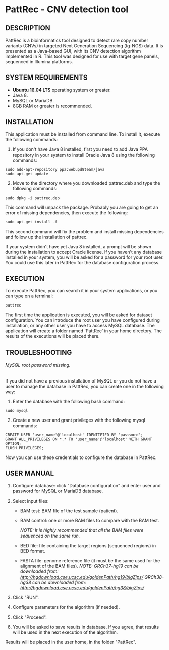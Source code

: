PattRec - CNV detection tool
=============================


DESCRIPTION
------------
PattRec is a bioinformatics tool designed to detect rare copy number variants (CNVs) in targeted Next Generation Sequencing (tg-NGS) data. It is presented as a Java-based GUI, with its CNV detection algorithm implemented in R.
This tool was designed for use with target gene panels, sequenced in Illumina platforms.




SYSTEM REQUIREMENTS
------------
- **Ubuntu 16.04 LTS** operating system or greater.
- Java 8.
- MySQL or MariaDB.
- 8GB RAM or greater is recommended.



INSTALLATION
------------
This application must be installed from command line.
To install it, execute the following commands:

1. If you don't have Java 8 installed, first you need to add Java PPA repository in your system to install Oracle Java 8 using the following commands:
```
sudo add-apt-repository ppa:webupd8team/java
sudo apt-get update
```

2. Move to the directory where you downloaded pattrec.deb and type the following commands:
```
sudo dpkg -i pattrec.deb
```
This command will unpack the package. Probably you are going to get an error of missing dependencies, then execute the following:
```
sudo apt-get install -f
```
This second command will fix the problem and install missing dependencies and follow up the installation of pattrec.

If your system didn't have yet Java 8 installed, a prompt will be shown during the installation to accept Oracle license.
If you haven't any database installed in your system, you will be asked for a password for your root user. You could use this later in PattRec for the database configuration process.



EXECUTION
------------
To execute PattRec, you can search it in your system applications, or you can type on a terminal:
```
pattrec
```
The first time the application is executed, you will be asked for dataset configuration. You can introduce the root user you have configured during installation, or any other user you have to access MySQL database.
The application will create a folder named 'PattRec' in your home directory. The results of the executions will be placed there.


TROUBLESHOOTING
------------
###### MySQL root password missing.
If you did not have a previous installation of MySQL or you do not have a user to manage the database in PattRec, you can create one in the following way: 
1. Enter the database with the following bash command:
```
sudo mysql
```
2. Create a new user and grant privileges with the following mysql commands:
```
CREATE USER 'user_name'@'localhost' IDENTIFIED BY 'password';
GRANT ALL_PRIVILEGES ON *.* TO 'user_name'@'localhost' WITH GRANT OPTION;
FLUSH PRIVILEGES;
```
Now you can use these credentials to configure the database in PattRec.


USER MANUAL
------------
1. Configure database: click "Database configuration" and enter user and password for MySQL or MariaDB database.

2. Select input files:
	- BAM test: BAM file of the test sample (patient).
	- BAM control: one or more BAM files to compare with the BAM test.
	
		*NOTE: It is highly recommended that all the BAM files were sequenced on the same run.*
	- BED file: file containing the target regions (sequenced regions) in BED format.
	- FASTA file: genome reference file (it must be the same used for the alignment of the BAM files).
		*NOTE: GRCh37-hg19 can be downloaded from: http://hgdownload.cse.ucsc.edu/goldenPath/hg19/bigZips/*
		*GRCh38-hg38 can be downloaded from: http://hgdownload.cse.ucsc.edu/goldenPath/hg38/bigZips/*

3. Click "RUN".

4. Configure parameters for the algorithm (if needed).

5. Click "Proceed".

6. You will be asked to save results in database. If you agree, that results will be used in the next execution of the algorithm.

Results will be placed in the user home, in the folder "PattRec".



